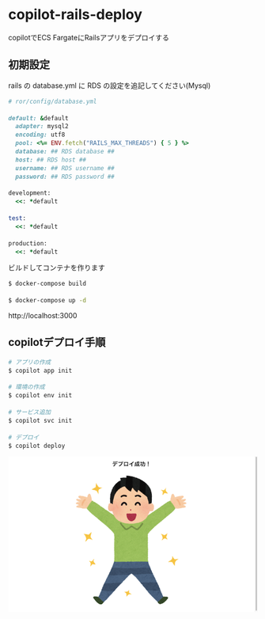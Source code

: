 # copilot-rails-deploy

copilotでECS FargateにRailsアプリをデプロイする

## 初期設定

rails の database.yml に RDS の設定を追記してください(Mysql)

```ruby
# ror/config/database.yml

default: &default
  adapter: mysql2
  encoding: utf8
  pool: <%= ENV.fetch("RAILS_MAX_THREADS") { 5 } %>
  database: ## RDS database ##
  host: ## RDS host ##
  username: ## RDS username ##
  password: ## RDS password ##

development:
  <<: *default

test:
  <<: *default

production:
  <<: *default
```

ビルドしてコンテナを作ります

```bash
$ docker-compose build

$ docker-compose up -d
```

http://localhost:3000

## copilotデプロイ手順

```bash
# アプリの作成
$ copilot app init

# 環境の作成
$ copilot env init

# サービス追加
$ copilot svc init

# デプロイ
$ copilot deploy
```

![ss](https://github.com/git-gen/copilot-rails-deploy/blob/master/readme_ss/screenshot.png)
